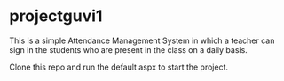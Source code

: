 # projectguvi1

This is a simple Attendance Management System in which a teacher can sign in the students who are present in the class on a daily basis.

Clone this repo and run the default aspx to start the project.
